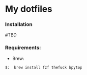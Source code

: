 # My dotfiles

### Installation

#TBD

### Requirements:

 - Brew:
```bash
$:	brew install fzf thefuck bpytop
```

